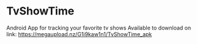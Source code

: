 # TvShowTime
Android App for tracking your favorite tv shows
Available to download on link:
https://megaupload.nz/G1i9kaw1n1/TvShowTime_apk

